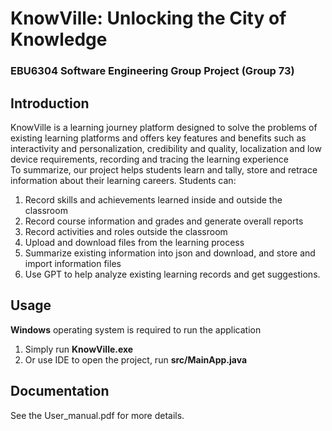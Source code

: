 # KnowVille: Unlocking the City of Knowledge
### EBU6304 Software Engineering Group Project (Group 73)
## Introduction
KnowVille is a learning journey platform designed to solve the problems of existing learning platforms and offers key features and benefits such as interactivity and personalization, credibility and quality, localization and low device requirements, recording and tracing the learning experience  
To summarize, our project helps students learn and tally, store and retrace information about their learning careers. Students can:
1. Record skills and achievements learned inside and outside the classroom
2. Record course information and grades and generate overall reports
3. Record activities and roles outside the classroom
4. Upload and download files from the learning process
5. Summarize existing information into json and download, and store and import information files
6. Use GPT to help analyze existing learning records and get suggestions.
## Usage
**Windows** operating system is required to run the application
1. Simply run **KnowVille.exe**
2. Or use IDE to open the project, run **src/MainApp.java**  
## Documentation
See the User_manual.pdf for more details.
